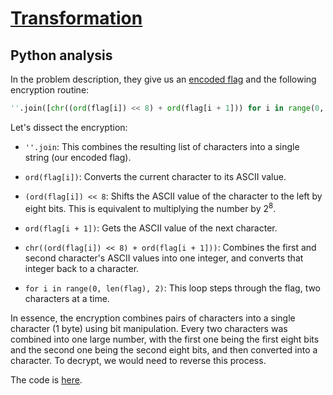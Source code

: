 # [Transformation](https://play.picoctf.org/practice/challenge/104?bookmarked=1&page=1)

## Python analysis

In the problem description, they give us
an [encoded flag](https://mercury.picoctf.net/static/dd6004f51362ff76f98cb8c699510f23/enc) and the following encryption routine:

```python
''.join([chr((ord(flag[i]) << 8) + ord(flag[i + 1])) for i in range(0, len(flag), 2)])
```

Let's dissect the encryption: 

- `''.join`: This combines the resulting list of characters into a single string (our encoded flag).


- `ord(flag[i])`: Converts the current character to its ASCII value.


- `(ord(flag[i]) << 8`: Shifts the ASCII value of the character to the left by eight bits. This is equivalent to multiplying the number by 2<sup>8</sup>.


- `ord(flag[i + 1])`: Gets the ASCII value of the next character.


- `chr((ord(flag[i]) << 8) + ord(flag[i + 1]))`: Combines the first and second character's ASCII values into one integer, and converts that integer back to a character.


- `for i in range(0, len(flag), 2)`: This loop steps through the flag, two characters at a time.

In essence, the encryption combines pairs of characters into a single character (1 byte) using bit manipulation. Every two characters was combined into one large number, with the first one being the first eight bits and the second one being the second eight bits, and then converted into a character. To decrypt, we would need to reverse this process.

The code is [here](https://github.com/tiffanygan/picoCTFWriteup/blob/main/src/main/python/transformation.py).